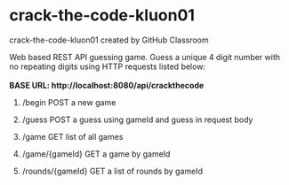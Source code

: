 # crack-the-code-kluon01
crack-the-code-kluon01 created by GitHub Classroom

Web based REST API guessing game. Guess a unique 4 digit number with no repeating digits using HTTP requests listed below:<br/>    
  **BASE URL: http://localhost:8080/api/crackthecode**  

1. /begin POST a new game

2. /guess POST a guess using gameId and guess in request body

3. /game GET list of all games

4. /game/{gameId} GET a game by gameId

5. /rounds/{gameId} GET a list of rounds by gameId
